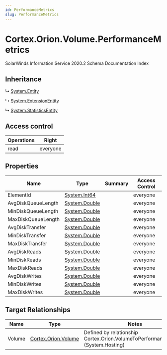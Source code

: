 ```yaml
---
id: PerformanceMetrics
slug: PerformanceMetrics
---
```


# Cortex.Orion.Volume.PerformanceMetrics

SolarWinds Information Service 2020.2 Schema Documentation Index

## Inheritance

↳ [System.Entity](./../System/Entity)

↳ [System.ExtensionEntity](./../System/ExtensionEntity)

↳ [System.StatisticsEntity](./../System/StatisticsEntity)

## Access control

| Operations | Right |
| ------ | ------ |
| read | everyone |

## Properties

| Name | Type | Summary | Access Control |
| ------ | ------ | ------ | ------ |
| ElementId | [System.Int64](https://docs.microsoft.com/en-us/dotnet/api/system.int64) |  | everyone |
| AvgDiskQueueLength | [System.Double](https://docs.microsoft.com/en-us/dotnet/api/system.double) |  | everyone |
| MinDiskQueueLength | [System.Double](https://docs.microsoft.com/en-us/dotnet/api/system.double) |  | everyone |
| MaxDiskQueueLength | [System.Double](https://docs.microsoft.com/en-us/dotnet/api/system.double) |  | everyone |
| AvgDiskTransfer | [System.Double](https://docs.microsoft.com/en-us/dotnet/api/system.double) |  | everyone |
| MinDiskTransfer | [System.Double](https://docs.microsoft.com/en-us/dotnet/api/system.double) |  | everyone |
| MaxDiskTransfer | [System.Double](https://docs.microsoft.com/en-us/dotnet/api/system.double) |  | everyone |
| AvgDiskReads | [System.Double](https://docs.microsoft.com/en-us/dotnet/api/system.double) |  | everyone |
| MinDiskReads | [System.Double](https://docs.microsoft.com/en-us/dotnet/api/system.double) |  | everyone |
| MaxDiskReads | [System.Double](https://docs.microsoft.com/en-us/dotnet/api/system.double) |  | everyone |
| AvgDiskWrites | [System.Double](https://docs.microsoft.com/en-us/dotnet/api/system.double) |  | everyone |
| MinDiskWrites | [System.Double](https://docs.microsoft.com/en-us/dotnet/api/system.double) |  | everyone |
| MaxDiskWrites | [System.Double](https://docs.microsoft.com/en-us/dotnet/api/system.double) |  | everyone |

## Target Relationships

| Name | Type | Notes |
| ------ | ------ | ------ |
| Volume | [Cortex.Orion.Volume](./../Cortex.Orion/Volume) | Defined by relationship Cortex.Orion.VolumeToPerformanceMetrics (System.Hosting) |


